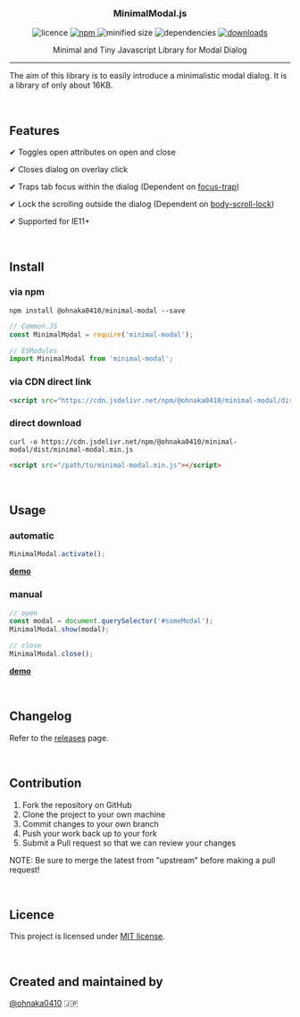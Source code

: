 <h3 align="center">
  MinimalModal.js
</h3>

<p align="center">
  <img src="https://img.shields.io/npm/l/@ohnaka0410/minimal-modal" alt="licence">

  <a href="https://www.npmjs.com/package/@ohnaka0410/minimal-modal" target="_blank">
    <img src="https://img.shields.io/npm/v/@ohnaka0410/minimal-modal.svg" alt="npm">
  </a>

  <img src="https://img.shields.io/bundlephobia/min/@ohnaka0410/minimal-modal" alt="minified size">

  <img src="https://img.shields.io/david/ohnaka0410/minimal-modal" alt="dependencies">

  <a href="https://www.npmjs.com/package/@ohnaka0410/minimal-modal">
    <img src="https://img.shields.io/npm/dt/@ohnaka0410/minimal-modal" alt="downloads">
  </a>
</p>

<p align="center">
  Minimal and Tiny Javascript Library for Modal Dialog
</p>

---

The aim of this library is to easily introduce a minimalistic modal dialog. It is a library of only about 16KB.

&nbsp;

## Features
✔ Toggles open attributes on open and close

✔ Closes dialog on overlay click

✔ Traps tab focus within the dialog (Dependent on [focus-trap](https://www.npmjs.com/package/focus-trap))

✔ Lock the scrolling outside the dialog (Dependent on [body-scroll-lock](https://www.npmjs.com/package/body-scroll-lock))

✔ Supported for IE11+

&nbsp;

## Install

### via npm
```shell
npm install @ohnaka0410/minimal-modal --save
```

```javascript
// Common.JS
const MinimalModal = require('minimal-modal');

// ESModules
import MinimalModal from 'minimal-modal';
```

### via CDN direct link
```html
<script src="https://cdn.jsdelivr.net/npm/@ohnaka0410/minimal-modal/dist/minimal-modal.min.js"></script>
```

### direct download
```shell
curl -o https://cdn.jsdelivr.net/npm/@ohnaka0410/minimal-modal/dist/minimal-modal.min.js
```

```html
<script src="/path/to/minimal-modal.min.js"></script>
```

&nbsp;

## Usage
### automatic
```javascript
MinimalModal.activate();
```
**[demo](https://codepen.io/ohnaka0410/pen/vYNKWLV)**

### manual
```javascript
// open
const modal = document.querySelector('#someModal');
MinimalModal.show(modal);

// close
MinimalModal.close();
```
**[demo](https://codepen.io/ohnaka0410/pen/mdeEqPa)**

&nbsp;

## Changelog
Refer to the [releases](https://github.com/ohnaka0410/minimal-modal/releases) page.

&nbsp;

## Contribution
1. Fork the repository on GitHub
1. Clone the project to your own machine
1. Commit changes to your own branch
1. Push your work back up to your fork
1. Submit a Pull request so that we can review your changes

NOTE: Be sure to merge the latest from "upstream" before making a pull request!

&nbsp;

## Licence
This project is licensed under [MIT license](https://opensource.org/licenses/MIT).

&nbsp;

## Created and maintained by

[@ohnaka0410](https://twitter.com/ohnaka0410) 🇯🇵
